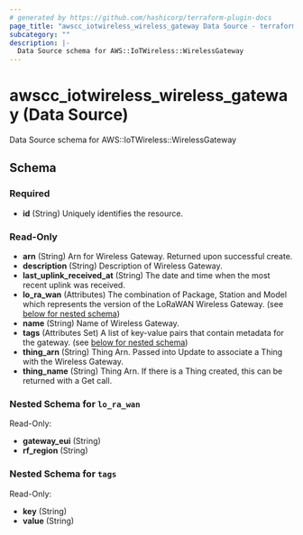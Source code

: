 ```yaml
---
# generated by https://github.com/hashicorp/terraform-plugin-docs
page_title: "awscc_iotwireless_wireless_gateway Data Source - terraform-provider-awscc"
subcategory: ""
description: |-
  Data Source schema for AWS::IoTWireless::WirelessGateway
---
```


# awscc_iotwireless_wireless_gateway (Data Source)

Data Source schema for AWS::IoTWireless::WirelessGateway



<!-- schema generated by tfplugindocs -->
## Schema

### Required

- **id** (String) Uniquely identifies the resource.

### Read-Only

- **arn** (String) Arn for Wireless Gateway. Returned upon successful create.
- **description** (String) Description of Wireless Gateway.
- **last_uplink_received_at** (String) The date and time when the most recent uplink was received.
- **lo_ra_wan** (Attributes) The combination of Package, Station and Model which represents the version of the LoRaWAN Wireless Gateway. (see [below for nested schema](#nestedatt--lo_ra_wan))
- **name** (String) Name of Wireless Gateway.
- **tags** (Attributes Set) A list of key-value pairs that contain metadata for the gateway. (see [below for nested schema](#nestedatt--tags))
- **thing_arn** (String) Thing Arn. Passed into Update to associate a Thing with the Wireless Gateway.
- **thing_name** (String) Thing Arn. If there is a Thing created, this can be returned with a Get call.

<a id="nestedatt--lo_ra_wan"></a>
### Nested Schema for `lo_ra_wan`

Read-Only:

- **gateway_eui** (String)
- **rf_region** (String)


<a id="nestedatt--tags"></a>
### Nested Schema for `tags`

Read-Only:

- **key** (String)
- **value** (String)


